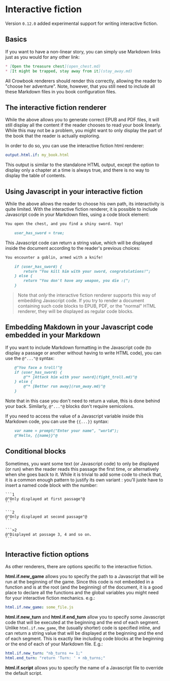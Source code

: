 Interactive fiction
=======================

Version `0.12.0` added experimental support for writing interactive fiction. 

## Basics ##

If you want to have a non-linear story, you can simply use Markdown
links just as you would for any other link:

```markdown
* [Open the treasure chest](open_chest.md)
* [It might be trapped, stay away from it](stay_away.md)
```

All Crowbook renderers should render this correctly, allowing the
reader to "choose her adventure". Note, however, that you still need
to include all these Markdown files in you book configuration files. 

## The interactive fiction renderer ##

While the above allows you to generate correct EPUB and PDF files, it
will still display all the content if the reader chooses to read your
book linearly. While this may not be a problem, you might want to only
display the part of the book that the reader is actually exploring. 

In order to do so, you can use the interactive fiction html renderer:

```yaml
output.html.if: my_book.html
```

This output is similar to the standalone HTML output, except the
option to display only a chapter at a time is always true, and there
is no way to display the table of contents. 

## Using Javascript in your interactive fiction

While the above allows the reader to choose his own path, its
interactivity is quite limited. With the interactive fiction renderer,
it is possible to include Javascript code in your Markdown files,
using a code block element: 

```markdown
You open the chest, and you find a shiny sword. Yay!

    user_has_sword = true;
```

This Javascript code can return a string value, which will be displayed
inside the document according to the reader's previous choices:

```markdown
You encounter a goblin, armed with a knife!

    if (user_has_sword) {
	    return "You kill him with your sword, congratulations!";
	} else {
	    return "You don't have any weapon, you die :(";
	}
```

> Note that *only* the interactive fiction renderer supports this way
> of embedding Javascript code. If you try to render a document
> containing such code blocks to EPUB, PDF, or the "normal" HTML
> renderer, they will be displayed as regular code blocks. 


## Embedding Makdown in your Javascript code embedded in your Markdown

If you want to include Markdown formatting in the Javascript code (to
display a passage or another without having to write HTML code), you
can use the `@"..."@` syntax:

```markdown
    @"You face a troll!"@
    if (user_has_sword) {
	    @"* [Attack him with your sword](fight_troll.md)"@
	} else {
        @"* [Better run away](run_away.md)"@
	}
```

Note that in this case you don't need to return a value, this is done
behind your back. Similarly, `@"..."@` blocks don't require
semicolons.

If you need to access the value of a Javascript variable inside this
Markdown code, you can use the `{{...}}` syntax:

```markdown
    var name = prompt("Enter your name", "world");
	@"Hello, {{name}}"@
```

## Conditional blocks

Sometimes, you want some text (or Javascript code) to only be
displayed (or run) when the reader reads this passage the first time,
or alternatively when she goes back to it. While it is trivial to add
some code to check that, it is a common enough pattern to justify its
own variant : you'll juste have to insert a named code block with the number:

    ```1
    @"Only displayed at first passage"@
    ```
    
	```2 
    @"Only displayed at second passage"@
    ```

    ```>2
    @"Displayed at passage 3, 4 and so on.
    ```

## Interactive fiction options 

As other renderers, there are options specific to the interactive
fiction.

**html.if.new_game** allows you to specify the path to a Javascript  that will
be run at the beginning of the game. Since this code is not embedded
in a function and is at the root (and the beginning) of the document,
it is a good place to declare all the functions and the global
variables you might need for your interactive fiction mechanics.
e.g.:

```yaml
html.if.new_game: some_file.js
```

**html.if.new_turn** and **html.if.end_turn** allow you to specify some Javascript code that
will be executed at the beginning and the end of each segment. Unlike
`html.if.new_game`, the (usually shorter) code is specified inline,
and can return a string value that will be displayed at the beginning
and the end of each segment. This is exactly like including code
blocks at the beginning or the end of each of your Markdown file. E.g.:

```yaml
html.if.new_turn: "nb_turns += 1;"
html.end_turn: "return 'Turn: ' + nb_turns;"
```

**html.if.script** allows you to specify the name of a Javascript file
to override the default script.
